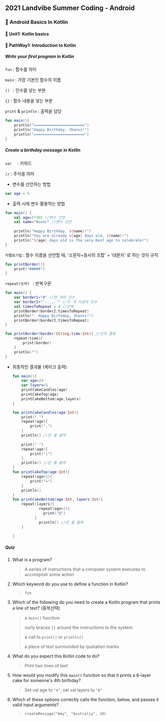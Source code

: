 ## 2021 Landvibe Summer Coding - Android

### 🔎 Android Basics In Kotlin

#### 📌 Unit1: Kotlin basics

#### 📌 PathWay1: Introduction to Kotlin



##### Write your first program in Kotlin

`fun`  : 함수를 의미

`main` : 가장 기본인 함수의 이름

`() `  : 인수를 넣는 부분

`{}`  : 함수 내용을 넣는 부분 

`print` & `println` : 출력을 담당

```kotlin
fun main(){
    println("=======================")
    println("Happy Birthday, Jhansi!")
    println("=======================")
}
```



##### Create a birthday message in Kotlin

`var  ` : 키워드

`//`  : 주석을 의미

+ 변수를 선언하는 방법

```kotlin
var age = 5
```

+ 출력 시에 변수 활용하는 방법

```kotlin
fun main() {
    val age=5*365 //변수 선언
    val name="Rover" //변수 선언
    
    println("Happy Birthday, ${name}!")
    println("You are already ${age} days old, ${name}!")
    println("${age} days old is the very best age to celebrate!")
}
```


`카멜표기법`  : 함수 이름을 선언할 때, '소문자+동사의 조합' + '대문자' 로 하는 것이 규칙

```kotlin
fun printBorder(){
    print("#####")
}
```

`repeat(숫자) `  : 반복구문

 ```kotlin
 fun main() {
     var border1="#" //한 개의 인수
     var border2="`-._,-'" //두 개 이상의 인수
     val timesToRepeat = 4 //반복
     printBorder(border2,timesToRepeat)
     println("  Happy Birthday, Jhansi!")
     printBorder(border2,timesToRepeat)
 }
 
 fun printBorder(border:String,time:Int){ //인자 활용
     repeat(time){
         print(border)
     }
     println("")
 }
 ```

+ 최종적인 결과물 (케이크 출력)

  ``` kotlin
  fun main(){
      var age=24
      var layers=5
      printCakeCandles(age)
      printCakeTop(age)
      printCakeBottom(age,layers)
  }
  
  fun printCakeCandles(age:Int){
      print(" ")
      repeat(age){
          print(",")
      }
      println() //빈 줄 출력
      
      print(" ")
      repeat(age){
          print("|")
      }
      println() //빈 줄 출력
  }
  fun printCakeTop(age:Int){
      repeat(age+2){
          print("=")
      }
      println()
  }
  fun printCakeBottom(age:Int, layers:Int){
      repeat(layers){
              repeat(age+2){
          		print("@")
      		}
              println() //빈 줄 출력
      }
      
  }
  ```

  

##### Quiz

1. What is a program?

   > A series of instructions that a computer system executes to accomplish some action

2. Which keyword do you use to define a function in Kotlin?

   >  `fun`

3. Which of the following do you need to create a Kotlin program that prints a line of text? (중복선택)

   > a `main()` function
   >
   > curly braces `{}` around the instructions to the system
   >
   > a call to `print()` or `println()`
   >
   > a piece of text surrounded by quotation marks

4. What do you expect this Kotlin code to do?

   > Print two lines of text

5. How would you modify this `main()` function so that it prints a 6-layer cake for someone's 4th birthday?

   > Set val age to `"4"`, set val layers to `"6"`

6. Which of these options correctly calls the function, below, and passes it valid input arguments?

   > `createMessage("Amy", "Australia", 20)`
